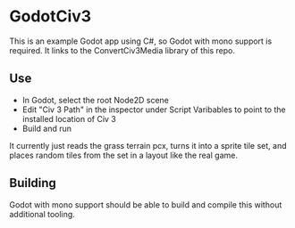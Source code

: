 # GodotCiv3

This is an example Godot app using C#, so Godot with mono support is required. It links to the ConvertCiv3Media library of this repo.

## Use

- In Godot, select the root Node2D scene
- Edit "Civ 3 Path" in the inspector under Script Varibables to point to the installed location of Civ 3
- Build and run

It currently just reads the grass terrain pcx, turns it into a sprite tile set, and places random tiles from the set in a layout like the real game.

## Building

Godot with mono support should be able to build and compile this without additional tooling.
